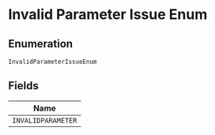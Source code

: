
# Invalid Parameter Issue Enum

## Enumeration

`InvalidParameterIssueEnum`

## Fields

| Name |
|  --- |
| `INVALIDPARAMETER` |

